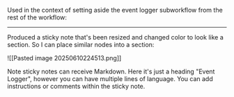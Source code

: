 
Used in the context of setting aside the event logger subworkflow from the rest of the workflow:

---

Produced a sticky note that's been resized and changed color to look like a section. So I can place similar nodes into a section:

![[Pasted image 20250610224513.png]]

Note sticky notes can receive Markdown. Here it's just a heading "Event Logger", however you can have multiple lines of language. You can add instructions or comments within the sticky note.